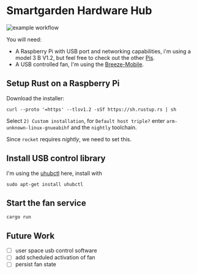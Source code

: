 # Smartgarden Hardware Hub
![example workflow](https://github.com/lucaired/smartgarden-hardware-control/actions/workflows/rust.yml/badge.svg)

You will need:
- A Raspberry Pi with USB port and networking capabilities, i'm using a model 3 B V1.2, but feel free to check out the other [Pis](https://www.raspberrypi.org/products/).
- A USB controlled fan, I'm using the [Breeze-Mobile](https://www.arctic.de/en/Breeze-Mobile/ABACO-BZG00-01000).

## Setup Rust on a Raspberry Pi

Download the installer:
```
curl --proto '=https' --tlsv1.2 -sSf https://sh.rustup.rs | sh
```

Select `2) Custom installation`, for `Default host triple?` enter `arm-unknown-linux-gnueabihf` and the `nightly` toolchain.

Since `rocket` requires *nightly*, we need to set this.

## Install USB control library

I'm using the [uhubctl](https://github.com/mvp/uhubctl) here, install with
```
sudo apt-get install uhubctl
```

## Start the fan service
`cargo run`

## Future Work
- [ ] user space usb control software
- [ ] add scheduled activation of fan
- [ ] persist fan state

